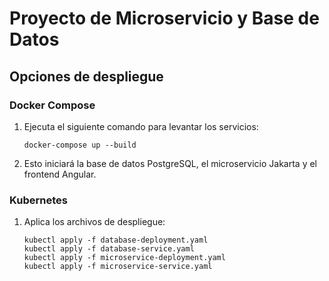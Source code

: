 # Proyecto de Microservicio y Base de Datos

## Opciones de despliegue

### Docker Compose

1. Ejecuta el siguiente comando para levantar los servicios:
   
   ```
   docker-compose up --build
   ```

2. Esto iniciará la base de datos PostgreSQL, el microservicio Jakarta y el frontend Angular.

### Kubernetes

1. Aplica los archivos de despliegue:
   
   ```
   kubectl apply -f database-deployment.yaml
   kubectl apply -f database-service.yaml
   kubectl apply -f microservice-deployment.yaml
   kubectl apply -f microservice-service.yaml
   ```
